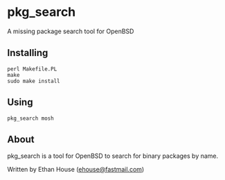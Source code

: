 pkg_search
==========

A missing package search tool for OpenBSD

Installing
---------

    perl Makefile.PL
    make
    sudo make install

Using
---------

    pkg_search mosh

About
----------
pkg_search is a tool for OpenBSD to search for binary packages by name. 

Written by Ethan House (ehouse@fastmail.com)
